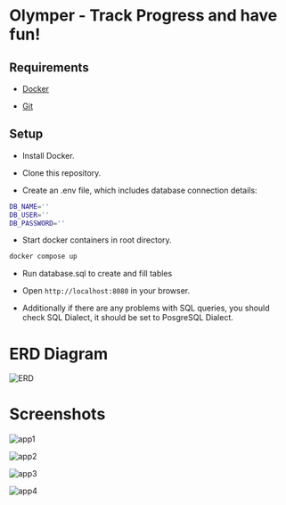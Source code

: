 # Olymper - Track Progress and have fun!

## Requirements

- [Docker](https://docs.docker.com/get-docker/)

- [Git](https://git-scm.com/downloads)

## Setup

- Install Docker.

- Clone this repository.

- Create an .env file, which includes database connection details:

```bash
DB_NAME=''
DB_USER=''
DB_PASSWORD=''
```

- Start docker containers in root directory.
```bash
docker compose up
```
- Run database.sql to create and fill tables

- Open `http://localhost:8080` in your browser.

- Additionally if there are any problems with SQL queries, you should check SQL Dialect, it should be set to PosgreSQL Dialect.


# ERD Diagram

![ERD](https://user-images.githubusercontent.com/92308173/219826516-23c912dd-b20b-462f-909d-c4bf6053dad4.png)

# Screenshots

![app1](https://user-images.githubusercontent.com/92308173/219826142-969746a8-8aa9-4934-ad24-87a4f3c94751.PNG)

![app2](https://user-images.githubusercontent.com/92308173/219826139-d37323a3-ea4b-42c1-aec1-97dd866f5bf0.PNG)

![app3](https://user-images.githubusercontent.com/92308173/219826140-109c3b3c-238b-4e4e-8eb3-0e6975518e94.PNG)

![app4](https://user-images.githubusercontent.com/92308173/219826141-ae1aae83-bdd7-4af3-9a74-2a5e76215847.PNG)
